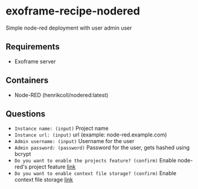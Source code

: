 # exoframe-recipe-nodered
Simple node-red deployment with user admin user

## Requirements
  * Exoframe server

## Containers
  * Node-RED (henrikcoll/nodered:latest)

## Questions
  * `Instance name: (input)` Project name
  * `Instance url: (input)` url (example: node-red.example.com)
  * `Admin username: (input)` Username for the user
  * `Admin password: (password)` Password for the user, gets hashed using bcrypt
  * `Do you want to enable the projects feature? (confirm)` Enable node-red's project feature [link](https://nodered.org/docs/user-guide/projects/)
  * `Do you want to enable context file storage? (confirm)` Enable context file storage [link](https://nodered.org/docs/user-guide/context#context-stores)

